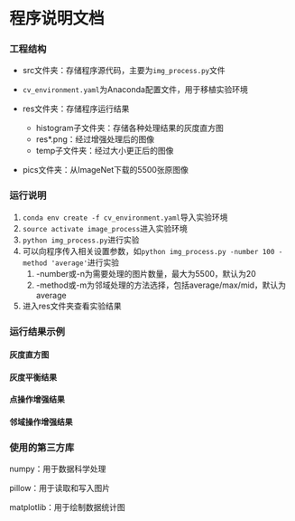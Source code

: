# 程序说明文档

### 工程结构

- src文件夹：存储程序源代码，主要为`img_process.py`文件
- `cv_environment.yaml`为Anaconda配置文件，用于移植实验环境

- res文件夹：存储程序运行结果
  - histogram子文件夹：存储各种处理结果的灰度直方图
  - res*.png：经过增强处理后的图像
  - temp子文件夹：经过大小更正后的图像
- pics文件夹：从ImageNet下载的5500张原图像



### 运行说明

1. `conda env create -f cv_environment.yaml`导入实验环境
1. `source activate image_process`进入实验环境
1. `python img_process.py`进行实验
1. 可以向程序传入相关设置参数，如`python img_process.py -number 100 -method 'average'`进行实验
   1. -number或-n为需要处理的图片数量，最大为5500，默认为20
   1. -method或-m为邻域处理的方法选择，包括average/max/mid，默认为average
1. 进入res文件夹查看实验结果



### 运行结果示例

#### 灰度直方图

#### 灰度平衡结果

#### 点操作增强结果

#### 邻域操作增强结果



### 使用的第三方库

numpy：用于数据科学处理

pillow：用于读取和写入图片

matplotlib：用于绘制数据统计图